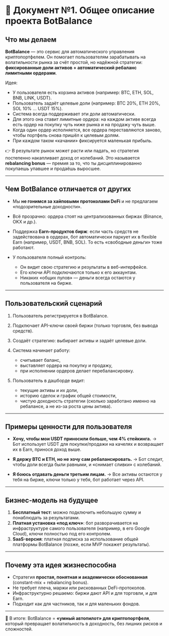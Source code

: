# 📄 Документ №1. Общее описание проекта **BotBalance**

## Что мы делаем

**BotBalance** — это сервис для автоматического управления криптопортфелем.
Он помогает пользователям зарабатывать на волатильности рынка за счёт простой, но надёжной стратегии: **фиксированные доли активов + автоматический ребаланс лимитными ордерами**.

Идея:

* У пользователя есть корзина активов (например: BTC, ETH, SOL, BNB, LINK, USDT).
* Пользователь задаёт целевые доли (например: BTC 20%, ETH 20%, SOL 10% … USDT 15%).
* Система всегда поддерживает эти доли автоматически.
* Для этого она ставит лимитные ордера: на каждом активе всегда есть ордер на покупку чуть ниже рынка и на продажу чуть выше.
* Когда один ордер исполняется, все ордера переставляются заново, чтобы портфель снова пришёл к целевым долям.
* При каждом таком «качании» фиксируется маленькая прибыль.

👉 В результате рынок может расти или падать, но стратегия постепенно накапливает доход от колебаний. Это называется **rebalancing bonus** — премия за то, что ты дисциплинированно покупаешь упавшее и продаёшь выросшее.

---

## Чем BotBalance отличается от других

* Мы **не гонимся за хайповыми протоколами DeFi** и не предлагаем «подозрительные доходности».
* Всё прозрачно: ордера стоят на централизованных биржах (Binance, OKX и др.).
* Поддержка **Earn-продуктов бирж**: если часть средств не задействована в ордерах, бот автоматически паркует их в flexible Earn (например, USDT, BNB, SOL). То есть «свободные деньги» тоже работают.
* У пользователя полный контроль:

  * Он видит свою стратегию и результаты в веб-интерфейсе.
  * Его ключи API подключаются только к его аккаунтам.
  * Никаких «общих пулов» — деньги всегда остаются у пользователя на бирже.

---

## Пользовательский сценарий

1. Пользователь регистрируется в BotBalance.
2. Подключает API-ключи своей биржи (только торговля, без вывода средств).
3. Создаёт стратегию: выбирает активы и задаёт целевые доли.
4. Система начинает работу:

   * считывает баланс,
   * выставляет ордера на покупку и продажу,
   * при исполнении ордеров делает перебалансировку.
5. Пользователь в дашборде видит:

   * текущие активы и их доли,
   * историю сделок и график общей стоимости,
   * чистую доходность стратегии (сколько заработано именно на ребалансе, а не из-за роста цены актива).

---

## Примеры ценности для пользователя

* **Хочу, чтобы мои USDT приносили больше, чем 4% стейкинга.**
  → Бот использует USDT для покупки/продажи на качелях и возвращает их в Earn, принося доход выше.

* **Я держу BTC и ETH, но не хочу сам ребалансировать.**
  → Бот следит, чтобы доли всегда были равными, и «снимает сливки» с колебаний.

* **Я боюсь отдавать деньги третьим лицам.**
  → Все активы остаются у тебя на бирже, ключи только у тебя, бот работает через API.

---

## Бизнес-модель на будущее

1. **Бесплатный тест**: можно подключить небольшую сумму и понаблюдать за результатами.
2. **Платная установка «под ключ»**: бот разворачивается на инфраструктуре самого пользователя (например, в его Google Cloud), ключи полностью под его контролем.
3. **SaaS-версия**: платная подписка за использование общей платформы BotBalance (позже, если MVP покажет результаты).

---

## Почему эта идея жизнеспособна

* Стратегия **простая, понятная и академически обоснованная** (constant-mix + rebalancing bonus).
* Не требует плеча, маржи или рискованных DeFi-протоколов.
* Инфраструктурно решаемо: биржи дают API и для торговли, и для Earn.
* Подходит как для частников, так и для маленьких фондов.

---

📌 В итоге: BotBalance = **«умный автопилот» для криптопортфеля**, который превращает волатильность в доходность, без лишних рисков и сложностей.

